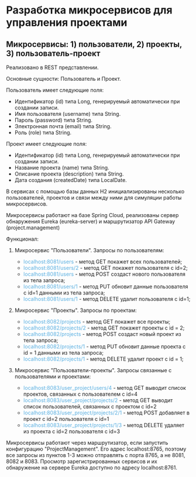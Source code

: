 # Разработка микросервисов для управления проектами

## Микросервисы: 1) пользователи, 2) проекты, 3) пользователь-проект

Реализовано в REST представлении.

Основные сущности: Пользователь и Проект.

Пользователь имеет следующие поля:

- Идентификатор (id) типа Long, генерируемый автоматически при создании записи.
- Имя пользователя (username) типа String.
- Пароль (password) типа String.
- Электронная почта (email) типа String.
- Роль (role) типа String.

Проект имеет следующие поля:

- Идентификатор (id) типа Long, генерируемый автоматически при создании записи.
- Название проекта (name) типа String.
- Описание проекта (description) типа String.
- Дата создания (createdDate) типа LocalDate.

В сервисах с помощью базы данных H2 инициализированы несколько пользователей, проектов и связи между ними 
для симуляции работы микросервисов.

Микросервисы работают на базе Spring Cloud, реализованы сервер обнаружения Eureka (eureka-server) и маршрутизатор API Gateway (project.management) 

Функционал:

1. Микросервис "Пользователи". Запросы по пользователям:
    - <span style="color:#59afe1">localhost:8081/users </span> - метод GET покажет всех пользователей;
    - <span style="color:#59afe1">localhost:8081/users/2 </span> - метод GET покажет пользователя с id=2;
    - <span style="color:#59afe1">localhost:8081/users </span> - метод POST создаст нового пользователя
      из тела запроса;
    - <span style="color:#59afe1">localhost:8081/users/1 </span>- метод PUT обновит данные пользователя с id=1
      данными из тела запроса;
    - <span style="color:#59afe1">localhost:8081/users/1 </span>- метод DELETE удалит пользователя с id=1;


2. Микросервис "Проекты". Запросы по проектам:
    - <span style="color:#59afe1"> localhost:8082/projects </span> - метод GET покажет все проекты;
    - <span style="color:#59afe1">localhost:8082/projects/2 </span>- метод GET покажет проекты с id = 2;
    - <span style="color:#59afe1">localhost:8082/projects </span>- метод POST создаст новый проект из тела запроса;
    - <span style="color:#59afe1">localhost:8082/projects/1 </span>- метод PUT обновит данные проекта с id = 1
      данными из тела запроса;
    - <span style="color:#59afe1">localhost:8082/projects/1 </span>- метод DELETE удалит проект с id = 1;


3. Микросервис "Пользователи-проекты". Запросы связанные с пользователями и проектами:
    - <span style="color:#59afe1">localhost:8083/user_project/users/4 </span> -
      метод GET выводит список проектов, связанных с пользователем с id=4
    - <span style="color:#59afe1">localhost:8083/user_project/projects/2 </span> -
      метод GET выводит список пользователей, связанных с проектом с id=2
    - <span style="color:#59afe1">localhost:8083/user_project/projects/2/1 </span> -
      метод POST добавляет в проект с id=2 пользователя с id=1
    - <span style="color:#59afe1">localhost:8083/user_project/projects/1/3 </span> - 
    метод DELETE удаляет из проекта с id=2 пользователя с id=3

Микросервисы работают через маршрутизатор, если запустить конфигурацию "ProjectManagement". Его адрес localhost:8765, поэтому все запросы из пунктов 1-3 можно отправлять с порта 8765, а не  8081, 8082 и 8083.
Просмотр зарегистрированных сервисов и их обнаружение на сервере Eureka доступно по адресу localhost:8761.